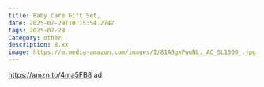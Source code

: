 ```yaml
---
title: Baby Care Gift Set,
date: 2025-07-29T10:15:54.274Z
tags: 2025-07-29
Category: other
description: 8.xx
image: https://m.media-amazon.com/images/I/81ABgxPwuNL._AC_SL1500_.jpg
---
```

https://amzn.to/4ma5FB8  ad